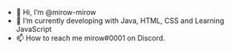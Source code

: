 - 👋 Hi, I’m @mirow-mirow
- 🌱 I’m currently developing with Java, HTML, CSS and Learning JavaScript
- 📫 How to reach me mirow#0001 on Discord.

<!---
mirow-mirow/mirow-mirow is a ✨ special ✨ repository because its `README.md` (this file) appears on your GitHub profile.
You can click the Preview link to take a look at your changes.
--->
